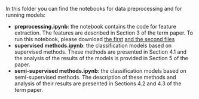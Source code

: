 In this folder you can find the notebooks for data preprocessing and for running models:

* **preprocessing.ipynb**: the notebook contains the code for feature extraction. The features are described in Section 3 of the term paper. To run this notebook, please download [the first](http://nlp.isa.ru/framebank_parser/data/annotated_corpus_fixed+syntaxnet.json) [and the second files](https://github.com/EkaterinaVoloshina/classification_of_dative_semantic_roles/blob/main/data/data_from_framebank.csv)
* **supervised methods.ipynb**: the classification models based on supervised methods. These methods are presented in Section 4.1 and the analysis of the results of the models is provided in Section 5 of the paper.
* **semi-supervised methods.ipynb**: the classification models based on semi-supervised methods. The description of these methods and analysis of their results are presented in Sections 4.2 and 4.3 of the term paper.
